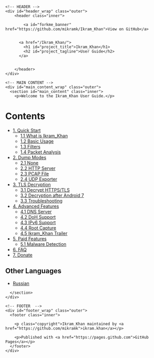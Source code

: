 
<!DOCTYPE html>
<html lang="en-US">

  <head>
    <meta charset='utf-8'>
    <meta http-equiv="X-UA-Compatible" content="IE=edge">
    <meta name="viewport" content="width=device-width,maximum-scale=2">
    <link rel="stylesheet" type="text/css" media="screen" href="/Ikram_Khan/assets/css/style.css?v=f64c09b429a922f6427df7db1c85dcdcef85866a">

<!-- Begin Jekyll SEO tag v2.7.1 -->
<title>Ikram_Khan | User Guide</title>
<meta name="generator" content="Jekyll v3.9.0" />
<meta property="og:title" content="Ikram_Khan" />
<meta property="og:locale" content="en_US" />
<meta name="description" content="User Guide" />
<meta property="og:description" content="User Guide" />
<link rel="canonical" href="https://mikramk.github.io/" />
<meta property="og:url" content="https://mikramk.github.io/" />
<meta property="og:site_name" content="Ikram_Khan" />
<meta name="twitter:card" content="summary" />
<meta property="twitter:title" content="Ikram_Khan" />
<script type="application/ld+json">
{"headline":"Ikram_Khan","description":"User Guide","url":"https://mikramk.github.io/","@type":"WebSite","name":"Ikram_Khan","@context":"https://schema.org"}</script>
<!-- End Jekyll SEO tag -->

  </head>

  <body>

    <!-- HEADER -->
    <div id="header_wrap" class="outer">
        <header class="inner">
          
            <a id="forkme_banner" href="https://github.com/mikramk/Ikram_Khan">View on GitHub</a>
          

          <a href="/Ikram_Khan/">
            <h1 id="project_title">Ikram_Khan</h1>
            <h2 id="project_tagline">User Guide</h2>
          </a>

          
        </header>
    </div>

    <!-- MAIN CONTENT -->
    <div id="main_content_wrap" class="outer">
      <section id="main_content" class="inner">
        <p>Welcome to the Ikram_Khan User Guide.</p>

<h1 id="contents">Contents</h1>

<ul>
  <li><a href="quick_start">1. Quick Start</a>
    <ul>
      <li><a href="quick_start#11-what-is-Ikram_Khan">1.1 What is Ikram_Khan</a></li>
      <li><a href="quick_start#12-basic-usage">1.2 Basic Usage</a></li>
      <li><a href="quick_start#13-filters">1.3 Filters</a></li>
      <li><a href="quick_start#14-packet-analysis">1.4 Packet Analysis</a></li>
    </ul>
  </li>
  <li><a href="dump_modes">2. Dump Modes</a>
    <ul>
      <li><a href="dump_modes#2.1-none">2.1 None</a></li>
      <li><a href="dump_modes#22-http-server">2.2 HTTP Server</a></li>
      <li><a href="dump_modes#23-pcap-file">2.3 PCAP File</a></li>
      <li><a href="dump_modes#24-udp-exporter">2.4 UDP Exporter</a></li>
    </ul>
  </li>
  <li><a href="tls_decryption">3. TLS Decryption</a>
    <ul>
      <li><a href="tls_decryption#31-decrypt-https/tls">3.1 Decrypt HTTPS/TLS</a></li>
      <li><a href="tls_decryption#32-decryption-after-android-7">3.2 Decryption after Android 7</a></li>
      <li><a href="tls_decryption#33-troubleshooting">3.3 Troubleshooting</a></li>
    </ul>
  </li>
  <li><a href="advanced_features">4. Advanced Features</a>
    <ul>
      <li><a href="advanced_features#41-dns-server">4.1 DNS Server</a></li>
      <li><a href="advanced_features#42-doh-support">4.2 DoH Support</a></li>
      <li><a href="advanced_features#43-ipv6-support">4.3 IPv6 Support</a></li>
      <li><a href="advanced_features#44-root-capture">4.4 Root Capture</a></li>
      <li><a href="advanced_features#45-Ikram_Khan-trailer">4.5 Ikram_Khan Trailer</a></li>
    </ul>
  </li>
  <li><a href="paid_features">5. Paid Features</a>
    <ul>
      <li><a href="paid_features#51-malware-detection">5.1 Malware Detection</a></li>
    </ul>
  </li>
  <li><a href="faq">6. FAQ</a></li>
  <li><a href="donate">7. Donate</a></li>
</ul>

<h2 id="other-languages">Other Languages</h2>

<ul>
  <li><a href="ru/">Russian</a></li>
</ul>

      </section>
    </div>

    <!-- FOOTER  -->
    <div id="footer_wrap" class="outer">
      <footer class="inner">
        
        <p class="copyright">Ikram_Khan maintained by <a href="https://github.com/mikramk">ikram.khan</a></p>
        
        <p>Published with <a href="https://pages.github.com">GitHub Pages</a></p>
      </footer>
    </div>

    
  </body>
</html>
